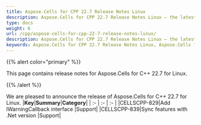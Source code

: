 ```yaml
---
title: Aspose.Cells for CPP 22.7 Release Notes Linux
description: Aspose.Cells for CPP 22.7 Release Notes Linux – the latest updates and fixes.
type: docs
weight: 6
url: /cpp/aspose-cells-for-cpp-22-7-release-notes-linux/
description: Aspose.Cells for CPP 22.7 Release Notes Linux – the latest enhancements, new features, and fixes.
keywords: Aspose.Cells for CPP 22.7 Release Notes Linux, Aspose.Cells for CPP 22.7 Linux updates and fixes
---
```


{{% alert color="primary" %}}

This page contains release notes for Aspose.Cells for C++ 22.7 for Linux.

{{% /alert %}}

We are pleased to announce the release of Aspose.Cells for C++ 22.7 for Linux.
|**Key**|**Summary**|**Category**|
| :- | :- | :- |
|CELLSCPP-829|Add IWarningCallback interface |Support|
|CELLSCPP-839|Sync features with .Net version |Support|

